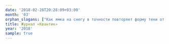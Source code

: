 ```yaml
---
date: '2018-02-28T20:28:09+03:00'
month: '03'
orphan_slogans: ["Как ямка на снегу в точности повторяет форму тени от растения?", "Какие многогранники из трубочек изгибаются?", "О сеансах одновременной игры.", "Как получить раздутую бутылку?", "Какая из трёх историй – грубая ложь?", "Несколько задач о разбиении треугольника и четырёхугольника на равнобедренные треугольники.", "Избранные задачи Нижегородской математической олимпиады.", "По отрывкам литературных произведений восстановите соотношение ценности серебра, меди и ассигнаций в русских деньгах XIX века.", "Несколько задач, где нужно составить симметричную фигуру из одинаковых элементов.", "Кто быстрее, самолёт и автомобиль?",]
title: Журнал «Квантик»
year: '2018'
sample: true
---
```

